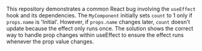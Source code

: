This repository demonstrates a common React bug involving the `useEffect` hook and its dependencies. The `MyComponent` initially sets `count` to 1 only if `props.name` is 'Initial'.  However, if `props.name` changes later, `count` doesn't update because the effect only runs once. The solution shows the correct way to handle prop changes within useEffect to ensure the effect runs whenever the prop value changes.
